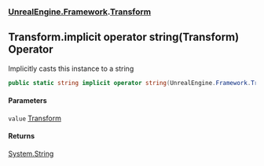 ### [UnrealEngine.Framework](UnrealEngine_Framework.md 'UnrealEngine.Framework').[Transform](Transform.md 'UnrealEngine.Framework.Transform')
## Transform.implicit operator string(Transform) Operator
Implicitly casts this instance to a string  
```csharp
public static string implicit operator string(UnrealEngine.Framework.Transform value);
```
#### Parameters
<a name='UnrealEngine_Framework_Transform_op_Implicitstring(UnrealEngine_Framework_Transform)_value'></a>
`value` [Transform](Transform.md 'UnrealEngine.Framework.Transform')  
  
#### Returns
[System.String](https://docs.microsoft.com/en-us/dotnet/api/System.String 'System.String')  
